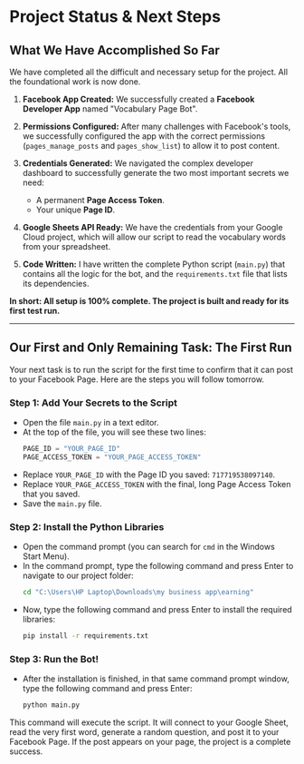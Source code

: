 # Project Status & Next Steps

## What We Have Accomplished So Far

We have completed all the difficult and necessary setup for the project. All the foundational work is now done.

1.  **Facebook App Created:** We successfully created a **Facebook Developer App** named "Vocabulary Page Bot".

2.  **Permissions Configured:** After many challenges with Facebook's tools, we successfully configured the app with the correct permissions (`pages_manage_posts` and `pages_show_list`) to allow it to post content.

3.  **Credentials Generated:** We navigated the complex developer dashboard to successfully generate the two most important secrets we need:
    *   A permanent **Page Access Token**.
    *   Your unique **Page ID**.

4.  **Google Sheets API Ready:** We have the credentials from your Google Cloud project, which will allow our script to read the vocabulary words from your spreadsheet.

5.  **Code Written:** I have written the complete Python script (`main.py`) that contains all the logic for the bot, and the `requirements.txt` file that lists its dependencies.

**In short: All setup is 100% complete. The project is built and ready for its first test run.**

---

## Our First and Only Remaining Task: The First Run

Your next task is to run the script for the first time to confirm that it can post to your Facebook Page. Here are the steps you will follow tomorrow.

### Step 1: Add Your Secrets to the Script

*   Open the file `main.py` in a text editor.
*   At the top of the file, you will see these two lines:
    ```python
    PAGE_ID = "YOUR_PAGE_ID"
    PAGE_ACCESS_TOKEN = "YOUR_PAGE_ACCESS_TOKEN"
    ```
*   Replace `YOUR_PAGE_ID` with the Page ID you saved: `717719538097140`.
*   Replace `YOUR_PAGE_ACCESS_TOKEN` with the final, long Page Access Token that you saved.
*   Save the `main.py` file.

### Step 2: Install the Python Libraries

*   Open the command prompt (you can search for `cmd` in the Windows Start Menu).
*   In the command prompt, type the following command and press Enter to navigate to our project folder:
    ```bash
    cd "C:\Users\HP Laptop\Downloads\my business app\earning"
    ```
*   Now, type the following command and press Enter to install the required libraries:
    ```bash
    pip install -r requirements.txt
    ```

### Step 3: Run the Bot!

*   After the installation is finished, in that same command prompt window, type the following command and press Enter:
    ```bash
    python main.py
    ```

This command will execute the script. It will connect to your Google Sheet, read the very first word, generate a random question, and post it to your Facebook Page. If the post appears on your page, the project is a complete success.
